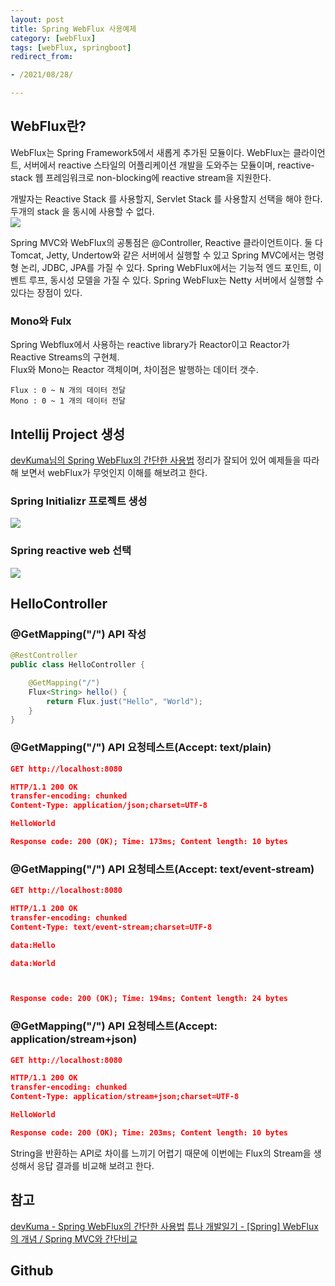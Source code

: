 ```yaml
---
layout: post
title: Spring WebFlux 사용예제
category: [webFlux]
tags: [webFlux, springboot]
redirect_from:

- /2021/08/28/

---
```


## WebFlux란?  
WebFlux는 Spring Framework5에서 새롭게 추가된 모듈이다. WebFlux는 클라이언트, 서버에서 reactive 스타일의 어플리케이션 개발을 도와주는 모듈이며, reactive-stack 웹 프레임워크로 non-blocking에 reactive stream을 지원한다.  

개발자는 Reactive Stack 를 사용할지, Servlet Stack 를 사용할지 선택을 해야 한다. 두개의 stack 을 동시에 사용할 수 없다.   
<img src="https://sisipapa.github.io/assets/images/posts/webFlux.png" >  

Spring MVC와 WebFlux의 공통점은 @Controller, Reactive 클라이언트이다. 둘 다 Tomcat, Jetty, Undertow와 같은 서버에서 실행할 수 있고 Spring MVC에서는 명령형 논리, JDBC, JPA를 가질 수 있다. Spring WebFlux에서는 기능적 엔드 포인트, 이벤트 루프, 동시성 모델을 가질 수 있다. Spring WebFlux는 Netty 서버에서 실행할 수 있다는 장점이 있다.  

### Mono와 Fulx  
Spring Webflux에서 사용하는 reactive library가 Reactor이고 Reactor가 Reactive Streams의 구현체.  
Flux와 Mono는 Reactor 객체이며, 차이점은 발행하는 데이터 갯수.  
```text
Flux : 0 ~ N 개의 데이터 전달
Mono : 0 ~ 1 개의 데이터 전달
```    

## Intellij Project 생성
[devKuma님의 Spring WebFlux의 간단한 사용법](https://devuna.tistory.com/108) 정리가 잘되어 있어 예제들을 따라해 보면서 webFlux가 무엇인지 이해를 해보려고 한다.  

### Spring Initializr 프로젝트 생성  
<img src="https://sisipapa.github.io/assets/images/posts/webFlux-project1.png" >  

### Spring reactive web 선택  
<img src="https://sisipapa.github.io/assets/images/posts/webFlux-project2.png" >  

## HelloController 

### @GetMapping("/") API 작성  
```java
@RestController
public class HelloController {

    @GetMapping("/")
    Flux<String> hello() {
        return Flux.just("Hello", "World");
    }
} 
```  

### @GetMapping("/") API 요청테스트(Accept: text/plain)  
```json
GET http://localhost:8080

HTTP/1.1 200 OK
transfer-encoding: chunked
Content-Type: application/json;charset=UTF-8

HelloWorld

Response code: 200 (OK); Time: 173ms; Content length: 10 bytes
```  

### @GetMapping("/") API 요청테스트(Accept: text/event-stream)
```json
GET http://localhost:8080

HTTP/1.1 200 OK
transfer-encoding: chunked
Content-Type: text/event-stream;charset=UTF-8

data:Hello

data:World



Response code: 200 (OK); Time: 194ms; Content length: 24 bytes
```  

### @GetMapping("/") API 요청테스트(Accept: application/stream+json)  
```json
GET http://localhost:8080

HTTP/1.1 200 OK
transfer-encoding: chunked
Content-Type: application/stream+json;charset=UTF-8

HelloWorld

Response code: 200 (OK); Time: 203ms; Content length: 10 bytes
```  

String을 반환하는 API로 차이를 느끼기 어렵기 때문에 이번에는 Flux의 Stream을 생성해서 응답 결과를 비교해 보려고 한다.  



## 참고  
[devKuma - Spring WebFlux의 간단한 사용법](http://www.devkuma.com/pages/1514)
[튜나 개발일기 - [Spring] WebFlux의 개념 / Spring MVC와 간단비교](https://devuna.tistory.com/108)


## Github    
